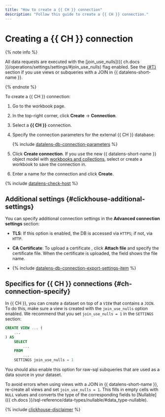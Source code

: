 ```yaml
---
title: "How to create a {{ CH }} connection"
description: "Follow this guide to create a {{ CH }} connection."
---
```


# Creating a {{ CH }} connection

{% note info %}

All data requests are executed with the [join_use_nulls]({{ ch.docs }}/operations/settings/settings/#join_use_nulls) flag enabled. See the [{#T}](#ch-connection-specify) section if you use views or subqueries with a JOIN in {{ datalens-short-name }}.

{% endnote %}



To create a {{ CH }} connection:

1. Go to the workbook page.
1. In the top-right corner, click **Create** → **Connection**.
1. Select a **{{ CH }}** connection.
1. Specify the connection parameters for the external {{ CH }} database:

   {% include [datalens-db-connection-parameters](../../../_includes/datalens/datalens-db-connection-parameters.md) %}

1. Click **Create connection**. If you use the new {{ datalens-short-name }} object model with [workbooks and collections](../../../datalens/workbooks-collections/index.md), select or create a workbook to save the connection in.
1. Enter a name for the connection and click **Create**.

{% include [datalens-check-host](../../../_includes/datalens/operations/datalens-check-host.md) %}


## Additional settings {#clickhouse-additional-settings}

You can specify additional connection settings in the **Advanced connection settings** section:

* **TLS**: If this option is enabled, the DB is accessed via `HTTPS`; if not, via `HTTP`.

* **CA Certificate**: To upload a certificate , click **Attach file** and specify the certificate file. When the certificate is uploaded, the field shows the file name.

* {% include [datalens-db-connection-export-settings-item](../../../_includes/datalens/operations/datalens-db-connection-export-settings-item.md) %}

## Specifics for {{ CH }} connections {#ch-connection-specify}

In {{ CH }}, you can create a dataset on top of a `VIEW` that contains a `JOIN`. To do this, make sure a view is created with the `join_use_nulls` option enabled. We recommend that you set `join_use_nulls = 1` in the `SETTINGS` section:

```sql
CREATE VIEW ... (
    ...
) AS
    SELECT
        ...
    FROM
        ...
    SETTINGS join_use_nulls = 1
```

You should also enable this option for raw-sql subqueries that are used as a data source in your dataset.

To avoid errors when using views with a JOIN in {{ datalens-short-name }}, re-create all views and set `join_use_nulls = 1`. This fills in empty cells with `NULL` values and converts the type of the corresponding fields to [Nullable]({{ ch.docs }}/sql-reference/data-types/nullable/#data_type-nullable).

{% include [clickhouse-disclaimer](../../../_includes/clickhouse-disclaimer.md) %}
